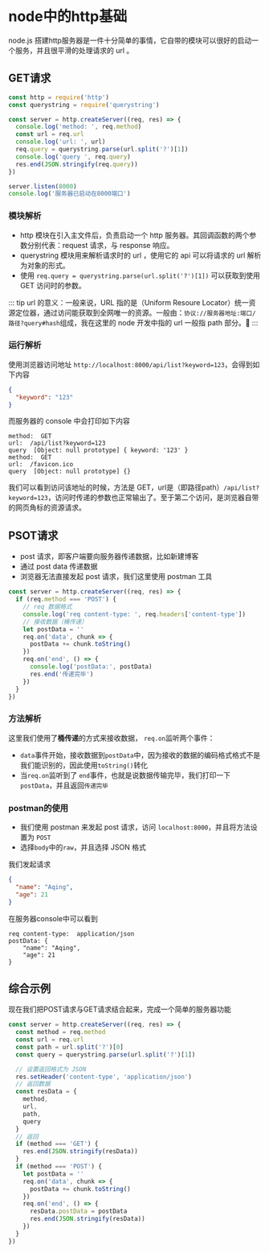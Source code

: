 # node中的http基础

node.js 搭建http服务器是一件十分简单的事情，它自带的模块可以很好的启动一个服务，并且很平滑的处理请求的 url 。

## GET请求

``` js
const http = require('http')
const querystring = require('querystring')

const server = http.createServer((req, res) => {
  console.log('method: ', req.method)
  const url = req.url
  console.log('url: ', url)
  req.query = querystring.parse(url.split('?')[1])
  console.log('query ', req.query)
  res.end(JSON.stringify(req.query))
})

server.listen(8000)
console.log('服务器已启动在8000端口')
```

### 模块解析

- http 模块在引入主文件后，负责启动一个 http 服务器。其回调函数的两个参数分别代表：request 请求，与 response 响应。
- querystring 模块用来解析请求时的 url ，使用它的 api 可以将请求的 url 解析为对象的形式。
- 使用 `req.query = querystring.parse(url.split('?')[1])` 可以获取到使用 GET 访问时的参数。

::: tip
url 的意义：一般来说，URL 指的是（Uniform Resoure Locator）统一资源定位器，通过访问能获取到全网唯一的资源。一般由：`协议://服务器地址:端口/路径?query#hash`组成，我在这里的 node 开发中指的 url 一般指 path 部分。:beer:
:::

### 运行解析

使用浏览器访问地址 `http://localhost:8000/api/list?keyword=123`，会得到如下内容

``` json
{
  "keyword": "123"
}
```

而服务器的 console 中会打印如下内容

``` shell
method:  GET
url:  /api/list?keyword=123
query  [Object: null prototype] { keyword: '123' }
method:  GET
url:  /favicon.ico
query  [Object: null prototype] {}
```

我们可以看到访问该地址的时候，方法是 GET，url是（即路径path）`/api/list?keyword=123`，访问时传递的参数也正常输出了。至于第二个访问，是浏览器自带的网页角标的资源请求。

## PSOT请求

- post 请求，即客户端要向服务器传递数据，比如新建博客
- 通过 post data 传递数据
- 浏览器无法直接发起 post 请求，我们这里使用 postman 工具

``` js
const server = http.createServer((req, res) => {
  if (req.method === 'POST') {
    // req 数据格式
    console.log('req content-type: ', req.headers['content-type'])
    // 接收数据（桶传递）
    let postData = ''
    req.on('data', chunk => {
      postData += chunk.toString()
    })
    req.on('end', () => {
      console.log('postData:', postData)
      res.end('传递完毕')
    })
  }
})
```

### 方法解析

这里我们使用了**桶传递**的方式来接收数据， `req.on`监听两个事件：

- `data`事件开始，接收数据到`postData`中，因为接收的数据的编码格式格式不是我们能识别的，因此使用`toString()`转化
- 当`req.on`监听到了 `end`事件，也就是说数据传输完毕，我们打印一下`postData`，并且返回`传递完毕`

### postman的使用

- 我们使用 postman 来发起 post 请求，访问 `localhost:8000`，并且将方法设置为 `POST`
- 选择`body`中的`raw`，并且选择 JSON 格式

我们发起请求

``` json
{
  "name": "Aqing",
  "age": 21
}
```

在服务器console中可以看到

```shell
req content-type:  application/json
postData: {
	"name": "Aqing",
	"age": 21
}
```

## 综合示例

现在我们把POST请求与GET请求结合起来，完成一个简单的服务器功能

```js
const server = http.createServer((req, res) => {
  const method = req.method
  const url = req.url
  const path = url.split('?')[0]
  const query = querystring.parse(url.split('?')[1])

  // 设置返回格式为 JSON
  res.setHeader('content-type', 'application/json')
  // 返回数据
  const resData = {
    method,
    url,
    path,
    query
  }
  // 返回
  if (method === 'GET') {
    res.end(JSON.stringify(resData))
  }
  if (method === 'POST') {
    let postData = ''
    req.on('data', chunk => {
      postData += chunk.toString()
    })
    req.on('end', () => {
      resData.postData = postData
      res.end(JSON.stringify(resData))
    })
  }
})
```